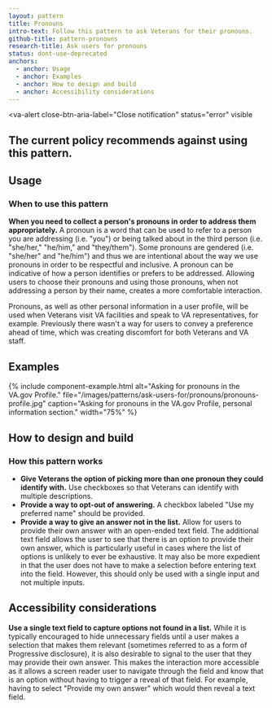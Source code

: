 ```yaml
---
layout: pattern
title: Pronouns
intro-text: Follow this pattern to ask Veterans for their pronouns. 
github-title: pattern-pronouns
research-title: Ask users for pronouns
status: dont-use-deprecated
anchors:
  - anchor: Usage
  - anchor: Examples
  - anchor: How to design and build
  - anchor: Accessibility considerations
---
```


<va-alert
  close-btn-aria-label="Close notification"
  status="error"
  visible
>
  <h2 slot="headline">
    The current policy recommends against using this pattern.
  </h2>
  <div>
  </div>
</va-alert>

## Usage

### When to use this pattern

**When you need to collect a person's pronouns in order to address them appropriately.** A pronoun is a word that can be used to refer to a person you are addressing (i.e. "you") or being talked about in the third person (i.e. "she/her," "he/him," and "they/them"). Some pronouns are gendered (i.e. "she/her" and "he/him") and thus we are intentional about the way we use pronouns in order to be respectful and inclusive. A pronoun can be indicative of how a person identifies or prefers to be addressed. Allowing users to choose their pronouns and using those pronouns, when not addressing a person by their name, creates a more comfortable interaction.

Pronouns, as well as other personal information in a user profile, will be used when Veterans visit VA facilities and speak to VA representatives, for example. Previously there wasn't a way for users to convey a preference ahead of time, which was creating discomfort for both Veterans and VA staff.

## Examples

{% include component-example.html alt="Asking for pronouns in the VA.gov Profile." file="/images/patterns/ask-users-for/pronouns/pronouns-profile.jpg" caption="Asking for pronouns in the VA.gov Profile, personal information section." width="75%" %}

## How to design and build 

### How this pattern works

* **Give Veterans the option of picking more than one pronoun they could identify with.** Use checkboxes so that Veterans can identify with multiple descriptions.
* **Provide a way to opt-out of answering.** A checkbox labeled "Use my preferred name" should be provided.
* **Provide a way to give an answer not in the list.** Allow for users to provide their own answer with an open-ended text field. The additional text field allows the user to see that there is an option to provide their own answer, which is particularly useful in cases where the list of options is unlikely to ever be exhaustive. It may also be more expedient in that the user does not have to make a selection before entering text into the field. However, this should only be used with a single input and not multiple inputs.

## Accessibility considerations

**Use a single text field to capture options not found in a list.** While it is typically encouraged to hide unnecessary fields until a user makes a selection that makes them relevant (sometimes referred to as a form of Progressive disclosure), it is also desirable to signal to the user that they may provide their own answer. This makes the interaction more accessible as it allows a screen reader user to navigate through the field and know that is an option without having to trigger a reveal of that field. For example, having to select "Provide my own answer" which would then reveal a text field. 